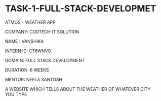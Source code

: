 # TASK-1-FULL-STACK-DEVELOPMET



ATMOS - WEATHER APP

COMPANY: CODTECH IT SOLUTION

NAME : VANSHIKA

INTERN ID: CT6WNVO

DOMAIN: FULL STACK DEVELOPMENT

DURATION: 6 WEEKS

MENTOR: NEELA SANTOSH

A WEBSITE WHICH TELLS ABOUT THE WEATHER OF WHATEVER CITY YOU TYPE
